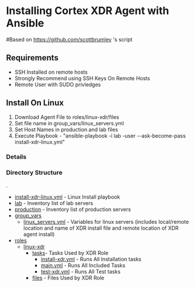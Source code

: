 # Installing Cortex XDR Agent with Ansible
#Based on https://github.com/scottbrumley 's script
## Requirements
- SSH Installed on remote hosts
- Strongly Recommend using SSH Keys On Remote Hosts
- Remote User with SUDO privledges

## Install On Linux
1. Download Agent File to roles/linux-xdr/files
2. Set file name in group_vars/linux_servers.yml
3. Set Host Names in production and lab files
4. Execute Playbook - "ansible-playbook -i lab -user <remote username> --ask-become-pass install-xdr-linux.yml"

### Details


### Directory Structure
.
* [install-xdr-linux.yml](./install-xdr-linux.yml) - Linux Install playbook
* [lab](./lab) - Inventory list of lab servers          
* [production](./production) - Inventory list of production servers
* [group_vars](./group_vars)
  * [linux_servers.yml](./group_vars/linux_servers.yml) - Variables for linux servers (includes local/remote location and name of XDR install file and remote location of XDR agent install)
* [roles](./roles)
  * [linux-xdr](./roles/linux-xdr)
    * [tasks](./roles/linux-xdr/tasks)- Tasks Used by XDR Role
      * [install-xdr.yml](./roles/linux-xdr/tasks/install-xdr.yml) - Runs All Installation tasks
      * [main.yml](./roles/linux-xdr/tasks/main.yml) - Runs All Included Tasks
      * [test-xdr.yml](./roles/linux-xdr/tasks/test-xdr.yml) - Runs All Test tasks
    * [files](./roles/linux-xdr/files) - Files Used by XDR Role          

  
  
